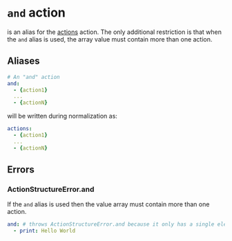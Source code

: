 # `and` action
is an alias for the [actions](actions) action. The only additional restriction is that when the `and` alias is used, the array value must contain more than one action.

## Aliases
```YAML
# An "and" action
and:
  - {action1}
  ...
  - {actionN}
```  
will be written during normalization as:
```YAML
actions:
  - {action1}
  ...
  - {actionN}
```

## Errors
### ActionStructureError.and
If the `and` alias is used then the value array must contain more than one action.
```YAML
and: # throws ActionStructureError.and because it only has a single element
  - print: Hello World 
```
